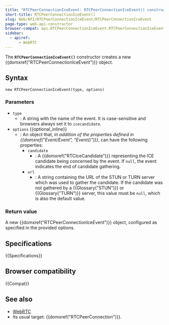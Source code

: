 ```yaml
---
title: "RTCPeerConnectionIceEvent: RTCPeerConnectionIceEvent() constructor"
short-title: RTCPeerConnectionIceEvent()
slug: Web/API/RTCPeerConnectionIceEvent/RTCPeerConnectionIceEvent
page-type: web-api-constructor
browser-compat: api.RTCPeerConnectionIceEvent.RTCPeerConnectionIceEvent
sidebar:
  - apiref:
      - WebRTC
---
```


The **`RTCPeerConnectionIceEvent()`** constructor creates a new
{{domxref("RTCPeerConnectionIceEvent")}} object.

## Syntax

```js-nolint
new RTCPeerConnectionIceEvent(type, options)
```

### Parameters

- `type`
  - : A string with the name of the event.
    It is case-sensitive and browsers always set it to `icecandidate`.
- `options` {{optional_inline}}
  - : An object that, _in addition of the properties defined in {{domxref("Event/Event", "Event()")}}_, can have the following properties:
    - `candidate`
      - : A {{domxref("RTCIceCandidate")}} representing the ICE candidate being concerned by the event.
        If `null`, the event indicates the end of candidate gathering.
    - `url`
      - : A string containing the URL of the STUN or TURN server which was used to gather the candidate.
        If the candidate was not gathered by a {{Glossary("STUN")}} or {{Glossary("TURN")}} server,
        this value must be `null`, which is also the default value.

### Return value

A new {{domxref("RTCPeerConnectionIceEvent")}} object, configured as specified in the provided options.

## Specifications

{{Specifications}}

## Browser compatibility

{{Compat}}

## See also

- [WebRTC](/en-US/docs/Web/API/WebRTC_API)
- Its usual target: {{domxref("RTCPeerConnection")}}.
